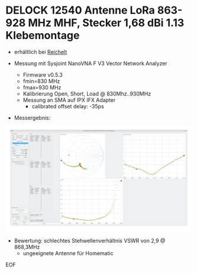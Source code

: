 # DELOCK 12540 Antenne LoRa 863-928 MHz MHF, Stecker 1,68 dBi 1.13 Klebemontage

- erhältlich bei [Reichelt](https://www.reichelt.de/antenne-lora-863-928-mhz-mhf-stecker-1-68-dbi-1-13-klebemontage-delock-12540-p244267.html?CCOUNTRY=445&LANGUAGE=de&&r=1)

- Messung mit Sysjoint NanoVNA F V3 Vector Network Analyzer
	+ Firmware v0.5.3
	+ fmin=830 MHz
	+ fmax=930 MHz
	+ Kalibrierung Open, Short, Load @ 830Mhz..930MHz
	+ Messung an SMA auf IPX IFX Adapter
		* calibrated offset delay: -35ps
	
- Messergebnis:

![pic](./VNA.png)


- Bewertung: schlechtes Stehwellenverhältnis VSWR von 2,9 @ 868,3MHz
	+ ungeeignete Antenne für Homematic



EOF
